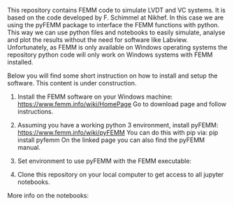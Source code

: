 This repository contains FEMM code to simulate LVDT and VC systems. It is based on the code developed by F. Schimmel at Nikhef. In this case we are using the pyFEMM package to interface the FEMM functions with python. This way we can use python files and notebooks to easily simulate, analyse and plot the results without the need for software like Labview. Unfortunately, as FEMM is only available on Windows operating systems the repository python code will only work on Windows systems with FEMM installed.

Below you will find some short instruction on how to install and setup the software. This content is under construction.

1. Install the FEMM software on your Windows machine: https://www.femm.info/wiki/HomePage
Go to download page and follow instructions.

2. Assuming you have a working python 3 environment, install pyFEMM: https://www.femm.info/wiki/pyFEMM
You can do this with pip via: pip install pyfemm
On the linked page you can also find the pyFEMM manual.

3. Set environment to use pyFEMM with the FEMM executable:

4. Clone this repository on your local computer to get access to all jupyter notebooks.

More info on the notebooks:

